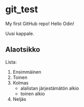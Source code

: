 # git_test
My first GitHub repo!
Hello Odin!

Uusi kappale.

## Alaotsikko

Lista:

1. Ensimmäinen
2. Toinen
3. Kolmas
	- alalistan järjestämätön alkio
	- toinen alkio
4. Neljäs
